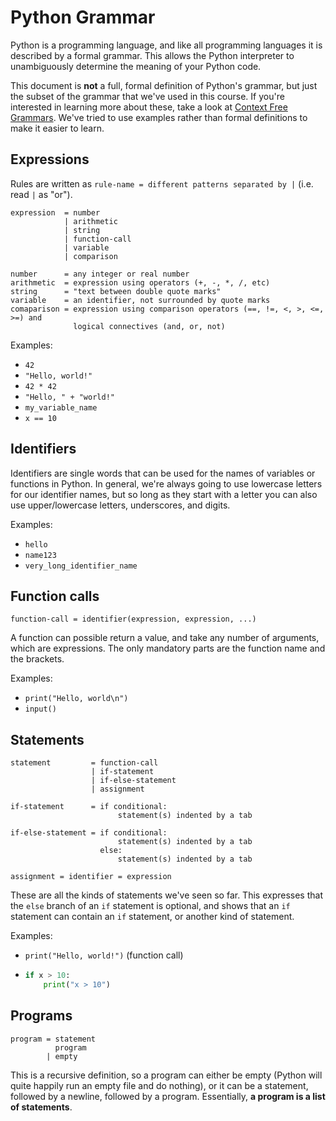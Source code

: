 # Python Grammar

Python is a programming language, and like all programming languages it is
described by a formal grammar. This allows the Python interpreter to
unambiguously determine the meaning of your Python code.

This document is **not** a full, formal definition of Python's grammar, but
just the subset of the grammar that we've used in this course. If you're
interested in learning more about these, take a look at [Context Free
Grammars][cfg]. We've tried to use examples rather than formal definitions to
make it easier to learn.

[cfg]: https://en.wikipedia.org/wiki/Context-free_grammar

## Expressions

Rules are written as `rule-name = different patterns separated by |` (i.e. read
`|` as "or").

```
expression  = number 
            | arithmetic 
            | string 
            | function-call 
            | variable
            | comparison
         
number      = any integer or real number
arithmetic  = expression using operators (+, -, *, /, etc)
string      = "text between double quote marks"
variable    = an identifier, not surrounded by quote marks
comaparison = expression using comparison operators (==, !=, <, >, <=, >=) and
              logical connectives (and, or, not)
```

Examples:

* `42`
* `"Hello, world!"`
* `42 * 42`
* `"Hello, " + "world!"`
* `my_variable_name`
* `x == 10`

## Identifiers

Identifiers are single words that can be used for the names of variables or
functions in Python. In general, we're always going to use lowercase letters
for our identifier names, but so long as they start with a letter you can also
use upper/lowercase letters, underscores, and digits.

Examples:

* `hello`
* `name123`
* `very_long_identifier_name`

## Function calls

```
function-call = identifier(expression, expression, ...)
```

A function can possible return a value, and take any number of arguments, which
are expressions. The only mandatory parts are the function name and the
brackets.

Examples:

* `print("Hello, world\n")`
* `input()`

## Statements

```
statement         = function-call
                  | if-statement
                  | if-else-statement
                  | assignment
          
if-statement      = if conditional:
                        statement(s) indented by a tab

if-else-statement = if conditional:
                        statement(s) indented by a tab
                    else:
                        statement(s) indented by a tab

assignment = identifier = expression
```

These are all the kinds of statements we've seen so far. This expresses that
the `else` branch of an `if` statement is optional, and shows that an `if`
statement can contain an `if` statement, or another kind of statement.

Examples:

* `print("Hello, world!")` (function call)
* 
  ```python
  if x > 10:
      print("x > 10")
  ```

## Programs

```
program = statement
          program
        | empty
```

This is a recursive definition, so a program can either be empty (Python will
quite happily run an empty file and do nothing), or it can be a statement,
followed by a newline, followed by a program. Essentially, **a program is a
list of statements**.
